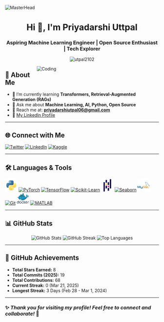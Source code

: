 <!-- Banner Image -->
![MasterHead](https://www.panthercmms.com/img/machine-learning.gif)

<h1 align="center">Hi 👋, I'm Priyadarshi Uttpal</h1>
<h3 align="center">Aspiring Machine Learning Engineer | Open Source Enthusiast | Tech Explorer</h3>

<!-- Profile Views Counter -->
<p align="center">
  <img src="https://komarev.com/ghpvc/?username=utpal2102&label=Profile%20views&color=0e75b6&style=flat" alt="utpal2102" />
</p>

<!-- Coding GIF -->
<img align="right" alt="Coding" width="400" src="https://i.pinimg.com/originals/2e/41/3b/2e413b52ae8c4df39062ac21f46c9aa7.gif">

## 🚀 About Me
- 🌱 I’m currently learning **Transformers, Retrieval-Augmented Generation (RAGs)**
- 💬 Ask me about **Machine Learning, AI, Python, Open Source**
- 📧 Reach me at: **priyadarshiutpal06@gmail.com**
- 📄 [My LinkedIn Profile](https://www.linkedin.com/in/priyadarshi-utpal-731821236/)

---

## 🌐 Connect with Me
<p align="left">
  <a href="https://twitter.com/utpal27648636" target="_blank"><img src="https://img.shields.io/twitter/follow/utpal27648636?logo=twitter&style=for-the-badge" alt="Twitter" /></a>
  <a href="https://www.linkedin.com/in/priyadarshi-utpal-731821236/" target="_blank"><img src="https://img.shields.io/badge/LinkedIn-%230077B5.svg?logo=linkedin&logoColor=white&style=for-the-badge" alt="LinkedIn" /></a>
  <a href="https://kaggle.com/utpal2102" target="_blank"><img src="https://img.shields.io/badge/Kaggle-20BEFF?logo=kaggle&logoColor=white&style=for-the-badge" alt="Kaggle" /></a>
</p>

---

## 🛠️ Languages & Tools
<p align="left">
  <a href="https://www.python.org"><img src="https://raw.githubusercontent.com/devicons/devicon/master/icons/python/python-original.svg" alt="Python" width="40" height="40"/></a>
  <a href="https://pytorch.org/"><img src="https://www.vectorlogo.zone/logos/pytorch/pytorch-icon.svg" alt="PyTorch" width="40" height="40"/></a>
  <a href="https://www.tensorflow.org"><img src="https://www.vectorlogo.zone/logos/tensorflow/tensorflow-icon.svg" alt="TensorFlow" width="40" height="40"/></a>
  <a href="https://scikit-learn.org/"><img src="https://upload.wikimedia.org/wikipedia/commons/0/05/Scikit_learn_logo_small.svg" alt="Scikit-Learn" width="40" height="40"/></a>
  <a href="https://pandas.pydata.org/"><img src="https://raw.githubusercontent.com/devicons/devicon/2ae2a900d2f041da66e950e4d48052658d850630/icons/pandas/pandas-original.svg" alt="Pandas" width="40" height="40"/></a>
  <a href="https://seaborn.pydata.org/"><img src="https://seaborn.pydata.org/_images/logo-mark-lightbg.svg" alt="Seaborn" width="40" height="40"/></a>
  <a href="https://www.mysql.com/"><img src="https://raw.githubusercontent.com/devicons/devicon/master/icons/mysql/mysql-original-wordmark.svg" alt="MySQL" width="40" height="40"/></a>
  <a href="https://git-scm.com/"><img src="https://www.vectorlogo.zone/logos/git-scm/git-scm-icon.svg" alt="Git" width="40" height="40"/></a>
  <a href="https://www.docker.com/"><img src="https://raw.githubusercontent.com/devicons/devicon/master/icons/docker/docker-original-wordmark.svg" alt="Docker" width="40" height="40"/></a>
  <a href="https://www.mathworks.com/"><img src="https://upload.wikimedia.org/wikipedia/commons/2/21/Matlab_Logo.png" alt="MATLAB" width="40" height="40"/></a>
</p>

---

## 📊 GitHub Stats
<p align="center">
  <img src="https://github-readme-stats.vercel.app/api?username=utpal2102&show_icons=true&theme=radical" alt="GitHub Stats" />
  <img src="https://github-readme-streak-stats.herokuapp.com/?user=utpal2102&theme=radical" alt="GitHub Streak" />
  <img src="https://github-readme-stats.vercel.app/api/top-langs/?username=utpal2102&layout=compact&theme=radical" alt="Top Languages" />
</p>

---

## 🌟 GitHub Achievements
- **Total Stars Earned:** 8
- **Total Commits (2025):** 19
- **Total Contributions:** 68
- **Current Streak:** 0 (Mar 21, 2025)
- **Longest Streak:** 3 Days (Feb 28 - Mar 1, 2024)

---

### ✨ *Thank you for visiting my profile! Feel free to connect and collaborate!* 🚀
